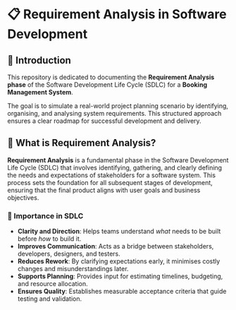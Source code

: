 # 📋 Requirement Analysis in Software Development

## 📝 Introduction  
This repository is dedicated to documenting the **Requirement Analysis phase** of the Software Development Life Cycle (SDLC) for a **Booking Management System**.  

The goal is to simulate a real-world project planning scenario by identifying, organising, and analysing system requirements. This structured approach ensures a clear roadmap for successful development and delivery.

## 📌 What is Requirement Analysis?

**Requirement Analysis** is a fundamental phase in the Software Development Life Cycle (SDLC) that involves identifying, gathering, and clearly defining the needs and expectations of stakeholders for a software system. This process sets the foundation for all subsequent stages of development, ensuring that the final product aligns with user goals and business objectives.

### 🎯 Importance in SDLC

- **Clarity and Direction**: Helps teams understand *what* needs to be built before *how* to build it.
- **Improves Communication**: Acts as a bridge between stakeholders, developers, designers, and testers.
- **Reduces Rework**: By clarifying expectations early, it minimises costly changes and misunderstandings later.
- **Supports Planning**: Provides input for estimating timelines, budgeting, and resource allocation.
- **Ensures Quality**: Establishes measurable acceptance criteria that guide testing and validation.


